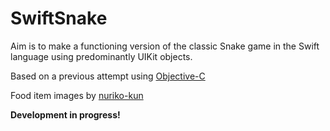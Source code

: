 # SwiftSnake

Aim is to make a functioning version of the classic Snake game in the Swift language using predominantly UIKit objects.

Based on a previous attempt using [Objective-C](https://github.com/samburnstone/UIKitSnake)

Food item images by [nuriko-kun](http://nuriko-kun.deviantart.com/art/Pixel-Fruit-Collection-369789970)

**Development in progress!**